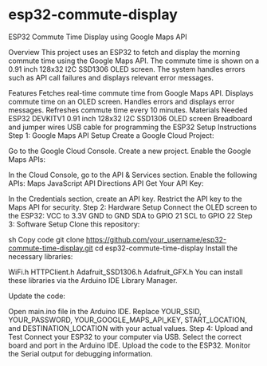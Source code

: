# esp32-commute-display

ESP32 Commute Time Display using Google Maps API

Overview
This project uses an ESP32 to fetch and display the morning commute time using the Google Maps API. The commute time is shown on a 0.91 inch 128x32 I2C SSD1306 OLED screen. The system handles errors such as API call failures and displays relevant error messages.

Features
Fetches real-time commute time from Google Maps API.
Displays commute time on an OLED screen.
Handles errors and displays error messages.
Refreshes commute time every 10 minutes.
Materials Needed
ESP32 DEVKITV1
0.91 inch 128x32 I2C SSD1306 OLED screen
Breadboard and jumper wires
USB cable for programming the ESP32
Setup Instructions
Step 1: Google Maps API Setup
Create a Google Cloud Project:

Go to the Google Cloud Console.
Create a new project.
Enable the Google Maps APIs:

In the Cloud Console, go to the API & Services section.
Enable the following APIs:
Maps JavaScript API
Directions API
Get Your API Key:

In the Credentials section, create an API key.
Restrict the API key to the Maps API for security.
Step 2: Hardware Setup
Connect the OLED screen to the ESP32:
VCC to 3.3V
GND to GND
SDA to GPIO 21
SCL to GPIO 22
Step 3: Software Setup
Clone this repository:

sh
Copy code
git clone https://github.com/your_username/esp32-commute-time-display.git
cd esp32-commute-time-display
Install the necessary libraries:

WiFi.h
HTTPClient.h
Adafruit_SSD1306.h
Adafruit_GFX.h
You can install these libraries via the Arduino IDE Library Manager.

Update the code:

Open main.ino file in the Arduino IDE.
Replace YOUR_SSID, YOUR_PASSWORD, YOUR_GOOGLE_MAPS_API_KEY, START_LOCATION, and DESTINATION_LOCATION with your actual values.
Step 4: Upload and Test
Connect your ESP32 to your computer via USB.
Select the correct board and port in the Arduino IDE.
Upload the code to the ESP32.
Monitor the Serial output for debugging information.

